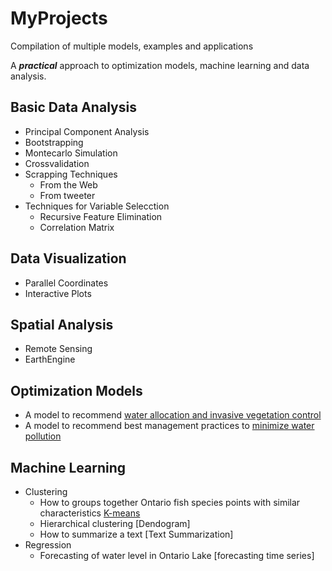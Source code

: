 # MyProjects
Compilation of multiple models, examples and applications

A <i><b>practical</b></i> approach to optimization models, machine learning and data analysis.

[water allocation and invasive vegetation control]: https://github.com/alminagorta/Systems-model-in-Wetlands-to-Allocate-water-and-Manage-Plant-Spread

[minimize water pollution]: https://github.com/alminagorta/SimpleOptimizationModel

[K-means]: https://github.com/alminagorta/MachineLearning/tree/master/Clustering


## Basic Data Analysis
* Principal Component Analysis
* Bootstrapping
* Montecarlo Simulation
* Crossvalidation
* Scrapping Techniques
  * From the Web
  * From tweeter  
* Techniques for Variable Selecction
  * Recursive Feature Elimination
  * Correlation Matrix
## Data Visualization
* Parallel Coordinates
* Interactive Plots 
## Spatial Analysis
* Remote Sensing
* EarthEngine
## Optimization Models
* A model to recommend [water allocation and invasive vegetation control]
* A model to recommend best management practices to [minimize water pollution]
## Machine Learning
* Clustering
  * How to groups together Ontario fish species points with similar characteristics [K-means]
  * Hierarchical clustering [Dendogram]
  * How to summarize a text [Text Summarization]
* Regression
  * Forecasting of water level in Ontario Lake [forecasting time series]
